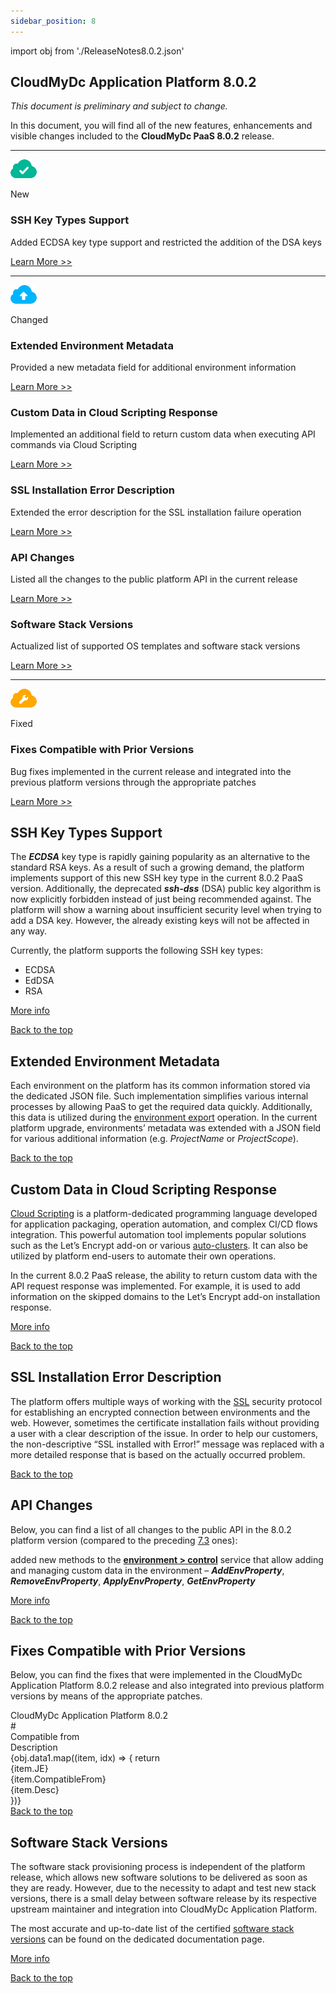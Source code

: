 ```yaml
---
sidebar_position: 8
---
```


import obj from './ReleaseNotes8.0.2.json'

## CloudMyDc Application Platform 8.0.2

_This document is preliminary and subject to change._

In this document, you will find all of the new features, enhancements and visible changes included to the **CloudMyDc PaaS 8.0.2** release.

<hr/>
<div style={{
        display: 'flex',
        padding: '10px 0 10px 0',
    }}>
    <div style={{
        width: '20%',
        display: 'flex',
        flexDirection: 'column',
        alignItems: 'center',
        padding: '20px',
        justifyContent: 'flex-start',
    }}>

![Locale Dropdown](./img/ReleaseNotes8.3/download.png)

New

</div>
    <div style={{
        width:'100%',
    }}>
        <div style={{
            width:'100%',
            background: '#e4ffee',
            padding: '20px',
            margin: '10px 0',
        }}>
            <h3 style={{
                fontSize: '23px',
                fontWeight: '500',
        }}>SSH Key Types Support</h3>
            <p>Added ECDSA key type support and restricted the addition of the DSA keys</p>
            <div style={{
            display: 'flex',
            flexDirection: 'row-reverse',
        }}>
                <a href="http://localhost:3000/docs/PlatformOverview/Release%20Notes/Release%20Notes%208.0.2#ssh-key-types-support">
                    Learn More >>
                </a>
            </div>
        </div>
    </div>

</div>

<hr/>

<div style={{
        display: 'flex',
        padding: '10px 0 10px 0',
    }}>
    <div style={{
        width: '20%',
        display: 'flex',
        flexDirection: 'column',
        alignItems: 'center',
        padding: '20px',
        justifyContent: 'flex-start',
    }}>

![Locale Dropdown](./img/ReleaseNotes8.3.2/download.png)

Changed

</div>
    <div>
        <div style={{
            background: '#def6ff',
            padding: '20px',
            margin: '10px 0',
        }}>
            <h3 style={{
                fontSize: '23px',
                fontWeight: '500',
        }}>Extended Environment Metadata</h3>
            <p>Provided a new metadata field for additional environment information</p>
            <div style={{
            display: 'flex',
            flexDirection: 'row-reverse',
        }}>
                <a href="http://localhost:3000/docs/PlatformOverview/Release%20Notes/Release%20Notes%208.0.2#extended-environment-metadata">
                    Learn More >>
                </a>
            </div>
        </div>
        <div style={{
            background: '#def6ff',
            padding: '20px',
            margin: '10px 0',
        }}>
            <h3 style={{
                fontSize: '23px',
                fontWeight: '500',
        }}>Custom Data in Cloud Scripting Response</h3>
            <p>Implemented an additional field to return custom data when executing API commands via Cloud Scripting</p>
            <div style={{
            display: 'flex',
            flexDirection: 'row-reverse',
        }}>
                <a href="http://localhost:3000/docs/PlatformOverview/Release%20Notes/Release%20Notes%208.0.2#custom-data-in-cloud-scripting-response">
                    Learn More >>
                </a>
            </div>
        </div>
        <div style={{
            background: '#def6ff',
            padding: '20px',
            margin: '10px 0',
        }}>
            <h3 style={{
                fontSize: '23px',
                fontWeight: '500',
        }}>SSL Installation Error Description</h3>
            <p>Extended the error description for the SSL installation failure operation</p>
            <div style={{
            display: 'flex',
            flexDirection: 'row-reverse',
        }}>
                <a href="http://localhost:3000/docs/PlatformOverview/Release%20Notes/Release%20Notes%208.0.2#ssl-installation-error-description">
                    Learn More >>
                </a>
            </div>
        </div>
        <div style={{
            background: '#def6ff',
            padding: '20px',
            margin: '10px 0',
        }}>
            <h3 style={{
                fontSize: '23px',
                fontWeight: '500',
        }}>API Changes</h3>
            <p>Listed all the changes to the public platform API in the current release</p>
            <div style={{
            display: 'flex',
            flexDirection: 'row-reverse',
        }}>
                <a href="http://localhost:3000/docs/PlatformOverview/Release%20Notes/Release%20Notes%208.0.2#api-changes">
                    Learn More >>
                </a>
            </div>
        </div>
        <div style={{
            background: '#def6ff',
            padding: '20px',
            margin: '10px 0',
        }}>
            <h3 style={{
                fontSize: '23px',
                fontWeight: '500',
        }}>Software Stack Versions</h3>
            <p>Actualized list of supported OS templates and software stack versions</p>
            <div style={{
            display: 'flex',
            flexDirection: 'row-reverse',
        }}>
                <a href="http://localhost:3000/docs/PlatformOverview/Release%20Notes/Release%20Notes%208.0.2#software-stack-versions">
                    Learn More >>
                </a>
            </div>
        </div>
    </div>

</div>

<hr/>

<div style={{
        display: 'flex',
        padding: '10px 0 10px 0',
    }}>
    <div style={{
        width: '20%',
        display: 'flex',
        flexDirection: 'column',
        alignItems: 'center',
        padding: '20px',
        justifyContent: 'flex-start',
    }}>

![Locale Dropdown](<./img/ReleaseNotes8.3.2/download%20(1).png>)

Fixed

</div>
    <div>
        <div style={{
            background: '#fef6e6',
            padding: '20px',
            margin: '10px 0',
        }}>
            <h3 style={{
                fontSize: '23px',
                fontWeight: '500',
        }}>Fixes Compatible with Prior Versions</h3>
            <p>Bug fixes implemented in the current release and integrated into the previous platform versions through the appropriate patches</p>
            <div style={{
            display: 'flex',
            flexDirection: 'row-reverse',
        }}>
                <a href="http://localhost:3000/docs/PlatformOverview/Release%20Notes/Release%20Notes%208.0.2#fixes-compatible-with-prior-versions">
                    Learn More >>
                </a>
            </div>
        </div>
    </div>

</div>

## SSH Key Types Support

The **_ECDSA_** key type is rapidly gaining popularity as an alternative to the standard RSA keys. As a result of such a growing demand, the platform implements support of this new SSH key type in the current 8.0.2 PaaS version. Additionally, the deprecated **_ssh-dss_** (DSA) public key algorithm is now explicitly forbidden instead of just being recommended against. The platform will show a warning about insufficient security level when trying to add a DSA key. However, the already existing keys will not be affected in any way.

Currently, the platform supports the following SSH key types:

- ECDSA
- EdDSA
- RSA

[More info](http://localhost:3000/docs/Deployment%20Tools/SSH/Generate%20SSH%20Key)

<div style={{
        display: 'flex',
        flexDirection: 'row-reverse',
        padding: '10px 0',
    }}>
    <a href="/docs/PlatformOverview/Release%20Notes/Release%20Notes%208.3#CloudMyDc-application-platform-83">
        Back to the top
    </a>
</div>

## Extended Environment Metadata

Each environment on the platform has its common information stored via the dedicated JSON file. Such implementation simplifies various internal processes by allowing PaaS to get the required data quickly. Additionally, this data is utilized during the [environment export](http://localhost:3000/docs/EnvironmentManagement/Environment%20Export%20and%20Import/Environment%20Export) operation. In the current platform upgrade, environments’ metadata was extended with a JSON field for various additional information (e.g. _ProjectName_ or _ProjectScope_).

<div style={{
        display: 'flex',
        flexDirection: 'row-reverse',
        padding: '10px 0',
    }}>
    <a href="/docs/PlatformOverview/Release%20Notes/Release%20Notes%208.3#CloudMyDc-application-platform-83">
        Back to the top
    </a>
</div>

## Custom Data in Cloud Scripting Response

[Cloud Scripting](https://docs.cloudscripting.com/) is a platform-dedicated programming language developed for application packaging, operation automation, and complex CI/CD flows integration. This powerful automation tool implements popular solutions such as the Let’s Encrypt add-on or various [auto-clusters](http://localhost:3000/docs/PlatformOverview/What%20is%20Auto-Clustering). It can also be utilized by platform end-users to automate their own operations.

In the current 8.0.2 PaaS release, the ability to return custom data with the API request response was implemented. For example, it is used to add information on the skipped domains to the Let’s Encrypt add-on installation response.

[More info](https://docs.cloudscripting.com/)

<div style={{
        display: 'flex',
        flexDirection: 'row-reverse',
        padding: '10px 0',
    }}>
    <a href="/docs/PlatformOverview/Release%20Notes/Release%20Notes%208.3#CloudMyDc-application-platform-83">
        Back to the top
    </a>
</div>

## SSL Installation Error Description

The platform offers multiple ways of working with the [SSL](http://localhost:3000/docs/ApplicationSetting/SSL/Secure%20Sockets%20Layer) security protocol for establishing an encrypted connection between environments and the web. However, sometimes the certificate installation fails without providing a user with a clear description of the issue. In order to help our customers, the non-descriptive “SSL installed with Error!” message was replaced with a more detailed response that is based on the actually occurred problem.

<div style={{
        display: 'flex',
        flexDirection: 'row-reverse',
        padding: '10px 0',
    }}>
    <a href="/docs/PlatformOverview/Release%20Notes/Release%20Notes%208.3#CloudMyDc-application-platform-83">
        Back to the top
    </a>
</div>

## API Changes

Below, you can find a list of all changes to the public API in the 8.0.2 platform version (compared to the preceding [7.3](https://cloudmydc.com/) ones):

added new methods to the **[environment > control](https://docs.jelastic.com/api/private/#!/api/environment.Control)** service that allow adding and managing custom data in the environment – **_AddEnvProperty_**, **_RemoveEnvProperty_**, **_ApplyEnvProperty_**, **_GetEnvProperty_**

[More info](https://cloudmydc.com/)

<div style={{
        display: 'flex',
        flexDirection: 'row-reverse',
        padding: '10px 0',
    }}>
    <a href="/docs/PlatformOverview/Release%20Notes/Release%20Notes%208.3#CloudMyDc-application-platform-83">
        Back to the top
    </a>
</div>

## Fixes Compatible with Prior Versions

Below, you can find the fixes that were implemented in the CloudMyDc Application Platform 8.0.2 release and also integrated into previous platform versions by means of the appropriate patches.

<div style={{
        width: '100%',
        margin: '0 0 5rem 0',
        borderRadius: '7px',
        overflow: 'hidden',
    }} >
    <div style={{
        width: '100%',
        padding: '20px',
        height: '70px',
        border: '1px solid var(--ifm-toc-border-color)',
        display: 'flex', 
        alignItems: 'center', 
        justifyContent: 'center',
        fontWeight: '400',
        fontSize: '25px',
        color: 'var(--table-color-primary)',
        background: 'var(--table-bg-primary-t3)'
    }}>
        CloudMyDc Application Platform 8.0.2
    </div>
    <div>
        <div style={{
            width: '100%',
            height: 'auto',
            border: '1px solid var(--ifm-toc-border-color)',
            display: 'grid', 
            fontWeight: '500',
            color: 'var(--table-color-primary)',
            background: 'var(--table-bg-primary-t2)', 
            gridTemplateColumns: '0.8fr 1fr 2fr',
            overflow: 'hidden',
        }}>
            <div style={{
                display: 'flex', 
                alignItems: 'center', 
                justifyContent: 'center',
                padding: '20px',
                wordBreak: 'break-all',
                borderRight: '1px solid var(--ifm-toc-border-color)',
            }}>
                #
            </div>
            <div style={{
                display: 'flex', 
                alignItems: 'center', 
                justifyContent: 'center',
                padding: '20px',
                borderRight: '1px solid var(--ifm-toc-border-color)',
                wordBreak: 'break-all'
            }}>
               Compatible from
            </div>
            <div style={{
                display: 'flex', 
                alignItems: 'center', 
                justifyContent: 'center',
                padding: '20px',
                borderRight: '1px solid var(--ifm-toc-border-color)',
                wordBreak: 'break-all'
            }}>
               Description
            </div> 
        </div>
        {obj.data1.map((item, idx) => {
            return <div style={{
            width: '100%',
            height: 'auto',
            border: '1px solid var(--ifm-toc-border-color)',
            display: 'grid', 
            gridTemplateColumns: '0.8fr 1fr 2fr',
            fontWeight: '400',
        }}>
            <div style={{
                padding: '20px',
                borderRight: '1px solid var(--ifm-toc-border-color)',
                background: 'var(--table-bg-primary-t1)',
                display: 'flex', 
                alignItems: 'center', 
                justifyContent: 'flex-start',
                wordBreak: 'break-all',
                padding: '20px',
            }}>
                {item.JE}
            </div>
            <div style={{
                display: 'flex', 
                alignItems: 'center', 
                justifyContent: 'center',
                padding: '20px',
                wordBreak: 'break-all'
            }}>
                    {item.CompatibleFrom}
            </div>
            <div style={{
                wordBreak: 'break-all',
                 padding: '20px',
            }}>
                {item.Desc}
            </div>
        </div>
        })}
    </div>
</div>

<div style={{
        display: 'flex',
        flexDirection: 'row-reverse',
        padding: '10px 0',
    }}>
    <a href="/docs/PlatformOverview/Release%20Notes/Release%20Notes%208.3#CloudMyDc-application-platform-83">
        Back to the top
    </a>
</div>

## Software Stack Versions

The software stack provisioning process is independent of the platform release, which allows new software solutions to be delivered as soon as they are ready. However, due to the necessity to adapt and test new stack versions, there is a small delay between software release by its respective upstream maintainer and integration into CloudMyDc Application Platform.

The most accurate and up-to-date list of the certified [software stack versions](http://localhost:3000/docs/QuickStart/Software%20Stack%20Versions) can be found on the dedicated documentation page.

[More info](http://localhost:3000/docs/QuickStart/Software%20Stack%20Versions)

<div style={{
        display: 'flex',
        flexDirection: 'row-reverse',
        padding: '10px 0',
    }}>
    <a href="/docs/PlatformOverview/Release%20Notes/Release%20Notes%208.3#CloudMyDc-application-platform-83">
        Back to the top
    </a>
</div>
